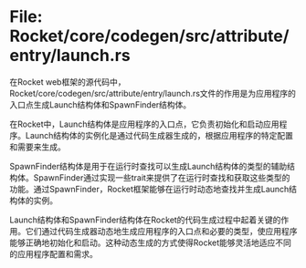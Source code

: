 # File: Rocket/core/codegen/src/attribute/entry/launch.rs

在Rocket web框架的源代码中，Rocket/core/codegen/src/attribute/entry/launch.rs文件的作用是为应用程序的入口点生成Launch结构体和SpawnFinder结构体。

在Rocket中，Launch结构体是应用程序的入口点，它负责初始化和启动应用程序。Launch结构体的实例化是通过代码生成器生成的，根据应用程序的特定配置和需要来生成。

SpawnFinder结构体是用于在运行时查找可以生成Launch结构体的类型的辅助结构体。SpawnFinder通过实现一些trait来提供了在运行时查找和获取这些类型的功能。通过SpawnFinder，Rocket框架能够在运行时动态地查找并生成Launch结构体的实例。

Launch结构体和SpawnFinder结构体在Rocket的代码生成过程中起着关键的作用。它们通过代码生成器动态地生成应用程序的入口点和必要的类型，使应用程序能够正确地初始化和启动。这种动态生成的方式使得Rocket能够灵活地适应不同的应用程序配置和需求。

